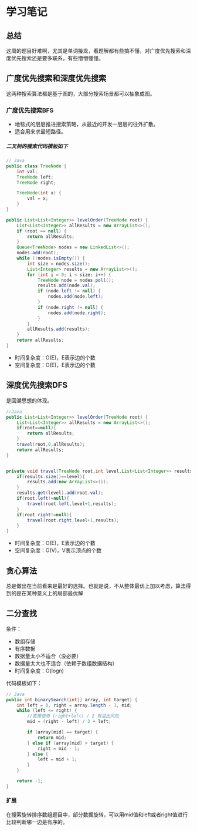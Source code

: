 # 学习笔记

## 总结

这周的题目好难啊，尤其是单词接龙，看题解都有些搞不懂，对广度优先搜索和深度优先搜索还是要多联系，有些懵懵懂懂。

## 广度优先搜索和深度优先搜索

这两种搜索算法都是基于图的，大部分搜索场景都可以抽象成图。

### 广度优先搜索BFS

- 地毯式的层层推进搜索策略，从最近的开发一层层的往外扩散。
- 适合用来求最短路径。

##### 二叉树的搜索代码模板如下

``` java
// Java
public class TreeNode {
    int val;
    TreeNode left;
    TreeNode right;

    TreeNode(int x) {
        val = x;
    }
}

public List<List<Integer>> levelOrder(TreeNode root) {
    List<List<Integer>> allResults = new ArrayList<>();
    if (root == null) {
        return allResults;
    }
    Queue<TreeNode> nodes = new LinkedList<>();
    nodes.add(root);
    while (!nodes.isEmpty()) {
        int size = nodes.size();
        List<Integer> results = new ArrayList<>();
        for (int i = 0; i < size; i++) {
            TreeNode node = nodes.poll();
            results.add(node.val);
            if (node.left != null) {
                nodes.add(node.left);
            }
            if (node.right != null) {
                nodes.add(node.right);
            }
        }
        allResults.add(results);
    }
    return allResults;
}

```

- 时间复杂度：O(E)，E表示边的个数
- 空间复杂度：O(E)，E表示边的个数

## 深度优先搜索DFS

是回溯思想的体现。

``` java
//Java
public List<List<Integer>> levelOrder(TreeNode root) {
    List<List<Integer>> allResults = new ArrayList<>();
    if(root==null){
        return allResults;
    }
    travel(root,0,allResults);
    return allResults;
}


private void travel(TreeNode root,int level,List<List<Integer>> results){
    if(results.size()==level){
        results.add(new ArrayList<>());
    }
    results.get(level).add(root.val);
    if(root.left!=null){
        travel(root.left,level+1,results);
    }
    if(root.right!=null){
        travel(root.right,level+1,results);
    }
}

```

- 时间复杂度：O(E)，E表示边的个数
- 空间复杂度：O(V)，V表示顶点的个数

## 贪心算法

总是做出在当前看来是最好的选择。也就是说，不从整体最优上加以考虑，算法得到的是在某种意义上的局部最优解

## 二分查找

条件：

- 数组存储
- 有序数据
- 数据量太小不适合（没必要）
- 数据量太大也不适合（依赖于数组数据结构）
- 时间复杂度：O(logn)

代码模板如下：

``` java
// Java
public int binarySearch(int[] array, int target) {
    int left = 0, right = array.length - 1, mid;
    while (left <= right) {
    	//直接使用 (right+left) / 2 有溢出风险
        mid = (right - left) / 2 + left;

        if (array[mid] == target) {
            return mid;
        } else if (array[mid] > target) {
            right = mid - 1;
        } else {
            left = mid + 1;
        }
    }

    return -1;
}
```

#### 扩展

在搜索旋转排序数组题目中，部分数据旋转，可以用mid值和left或者right值进行比较判断哪一边是有序的。

